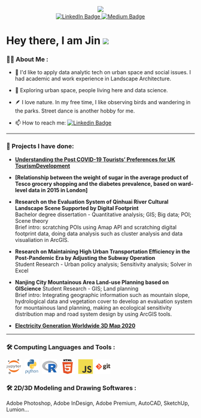 <div id="header" align="center">
  <img src="https://media.giphy.com/media/AXtFMwP1ZvjZSBtmGk/giphy.gif" width="150"/>
</div>


<div id="badges" align="center">
  <a href="https://www.linkedin.com/in/jinjiang22">
    <img src="https://img.shields.io/badge/LinkedIn-blue?style=for-the-badge&logo=linkedin&logoColor=white" alt="LinkedIn Badge"/>
  </a>
  <a href="https://medium.com/@jiangjin9909">
    <img src="https://img.shields.io/badge/Medium-black?style=for-the-badge&logo=medium&logoColor=white" alt="Medium Badge"/>
  </a>
</div>

<h1>
  Hey there, I am Jin
  <img src="https://media.giphy.com/media/hvRJCLFzcasrR4ia7z/giphy.gif" width="30px"/>
</h1>

### :woman_technologist: About Me :

- :telescope: I'd like to apply data analytic tech on urban space and social issues. I had academic and work experience in Landscape Architecture.

- :seedling: Exploring urban space, people living here and data science.

- :feather: I love nature. In my free time, I like observing birds and wandering in the parks. Street dance is another hobby for me.

- :mailbox: How to reach me: [![Linkedin Badge](https://img.shields.io/badge/-Jin-blue?style=flat&logo=Linkedin&logoColor=white)](https://www.linkedin.com/in/jinjiang22)

---
### :star2: Projects I have done:
- **[Understanding the Post COVID-19 Tourists’ Preferences for UK TourismDevelopment](https://github.com/JinJiang22/fsds_GroupWork/blob/main/Policy-Briefing.pdf)**

- __[Relationship between the weight of sugar in the average product of Tesco grocery shopping and the diabetes prevalence, based on ward-level data in 2015 in London]__


- __Research on the Evaluation System of Qinhuai River Cultural Landscape Scene Supported by Digital Footprint__  
Bachelor degree dissertation - Quantitative analysis; GIS; Big data; POI; Scene theory  
Brief intro: scratching POIs using Amap API and scratching digital footprint data, doing data analysis such as cluster analysis and data visualiation in ArcGIS.

- __Research on Maintaining High Urban Transportation Efficiency in the Post-Pandemic Era by Adjusting the Subway Operation__  
Student Research - Urban policy analysis; Sensitivity analysis; Solver in Excel

- __Nanjing City Mountainous Area Land-use Planning based on GIScience__
Student Research - GIS; Land planning  
Brief intro: Integrating geographic information such as mountain slope, hydrological data and vegetation cover to develop an evaluation system for mountainous land planning, making an ecological sensitivity distribution map and road system design by using ArcGIS tools.

- __[Electricity Generation Worldwide 3D Map 2020]()__


---

### :hammer_and_wrench: Computing Languages and Tools :

<div>
  <img src="https://github.com/devicons/devicon/blob/master/icons/jupyter/jupyter-original-wordmark.svg" title="Jupyter" alt="Jupyter" width="40" height="40"/>&nbsp;
   <img src="https://github.com/devicons/devicon/blob/master/icons/python/python-original-wordmark.svg" title="Python" alt="Python" width="40" height="40"/>&nbsp;
   <img src="https://github.com/devicons/devicon/blob/master/icons/r/r-original.svg" title="R" alt="R" width="40" height="40"/>&nbsp; 
  <img src="https://github.com/devicons/devicon/blob/master/icons/html5/html5-original-wordmark.svg" title="HTML5" alt="HTML" width="40" height="40"/>&nbsp;
  <img src="https://github.com/devicons/devicon/blob/master/icons/javascript/javascript-original.svg" title="JavaScript" alt="JavaScript" width="40" height="40"/>&nbsp;

  <img src="https://github.com/devicons/devicon/blob/master/icons/git/git-original-wordmark.svg" title="Git" alt="Git" width="40" height="40"/>
</div>

### :hammer_and_wrench: 2D/3D Modeling and Drawing Softwares :
Adobe Photoshop, Adobe InDesign, Adobe Premium, AutoCAD, SketchUp, Lumion...


